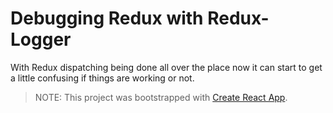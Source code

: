# Debugging Redux with Redux-Logger

With Redux dispatching being done all over the place now it can start to get a little confusing if things are working or not.

> NOTE: This project was bootstrapped with [Create React App](https://github.com/facebook/create-react-app).

